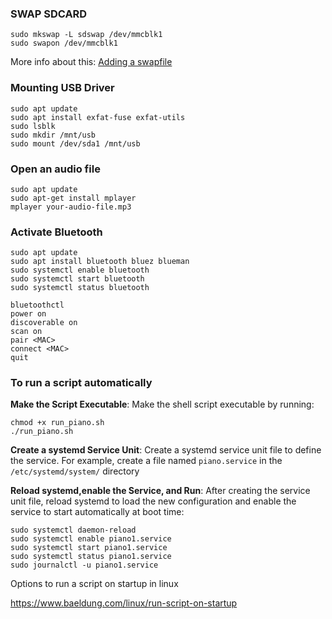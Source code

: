 ### SWAP SDCARD

```
sudo mkswap -L sdswap /dev/mmcblk1
sudo swapon /dev/mmcblk1
```
More info about this: [Adding a swapfile](https://github.com/f0cal/google-coral/issues/5)
### Mounting USB Driver

```
sudo apt update
sudo apt install exfat-fuse exfat-utils
sudo lsblk
sudo mkdir /mnt/usb
sudo mount /dev/sda1 /mnt/usb
```

### Open an audio file

```
sudo apt update
sudo apt-get install mplayer
mplayer your-audio-file.mp3
```
### Activate Bluetooth

```
sudo apt update
sudo apt install bluetooth bluez blueman
sudo systemctl enable bluetooth
sudo systemctl start bluetooth
sudo systemctl status bluetooth

bluetoothctl
power on
discoverable on
scan on
pair <MAC>
connect <MAC>
quit
```

### To run a script automatically


**Make the Script Executable**: Make the shell script executable by running:

```
chmod +x run_piano.sh
./run_piano.sh
```

**Create a systemd Service Unit**: Create a systemd service unit file to define the service. For example, create a file named `piano.service` in the `/etc/systemd/system/` directory

**Reload systemd,enable the Service, and Run**: After creating the service unit file, reload systemd to load the new configuration and enable the service to start automatically at boot time:

```
sudo systemctl daemon-reload 
sudo systemctl enable piano1.service
sudo systemctl start piano1.service
sudo systemctl status piano1.service
sudo journalctl -u piano1.service

```

Options to run a script on startup in linux

https://www.baeldung.com/linux/run-script-on-startup

